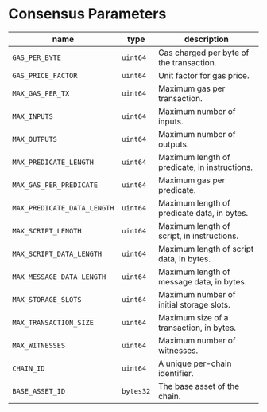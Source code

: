 # Consensus Parameters

| name                        | type      | description                                   |
|-----------------------------|-----------|-----------------------------------------------|
| `GAS_PER_BYTE`              | `uint64`  | Gas charged per byte of the transaction.      |
| `GAS_PRICE_FACTOR`          | `uint64`  | Unit factor for gas price.                    |
| `MAX_GAS_PER_TX`            | `uint64`  | Maximum gas per transaction.                  |
| `MAX_INPUTS`                | `uint64`  | Maximum number of inputs.                     |
| `MAX_OUTPUTS`               | `uint64`  | Maximum number of outputs.                    |
| `MAX_PREDICATE_LENGTH`      | `uint64`  | Maximum length of predicate, in instructions. |
| `MAX_GAS_PER_PREDICATE`     | `uint64`  | Maximum gas per predicate.                    |
| `MAX_PREDICATE_DATA_LENGTH` | `uint64`  | Maximum length of predicate data, in bytes.   |
| `MAX_SCRIPT_LENGTH`         | `uint64`  | Maximum length of script, in instructions.    |
| `MAX_SCRIPT_DATA_LENGTH`    | `uint64`  | Maximum length of script data, in bytes.      |
| `MAX_MESSAGE_DATA_LENGTH`   | `uint64`  | Maximum length of message data, in bytes.     |
| `MAX_STORAGE_SLOTS`         | `uint64`  | Maximum number of initial storage slots.      |
| `MAX_TRANSACTION_SIZE`      | `uint64`  | Maximum size of a transaction, in bytes.      |
| `MAX_WITNESSES`             | `uint64`  | Maximum number of witnesses.                  |
| `CHAIN_ID`                  | `uint64`  | A unique per-chain identifier.                |
| `BASE_ASSET_ID`             | `bytes32` | The base asset of the chain.                  |

